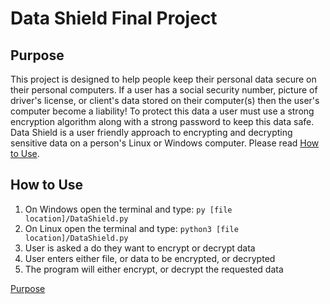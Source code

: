 <!DOCTYPEhtml>
 <html lang="en-US">
  <body>

<h1>Data Shield Final Project</h1>

<div id="intro">
	<h2>Purpose</h2>
	<p>This project is designed to help people keep their personal data secure on their personal computers. If a user has a social security number, picture of driver's license, or client's data stored on their computer(s) then the user's computer become a liability! To protect this data a user must use a strong encryption algorithm along with a strong password to keep this data safe. Data Shield is a user friendly approach to encrypting and decrypting sensitive data on a person's Linux or Windows computer. Please read <a href="#how2">How to Use</a>.</p>
</div>

<div id="how2">
	<h2>How to Use</h2>
		<ol>
			<li>On Windows open the terminal and type: <code>py [file location]/DataShield.py</code>
			<li>On Linux open the terminal and type: <code>python3 [file location]/DataShield.py</code>
			<li>User is asked a do they want to encrypt or decrypt data</li>
			<li>User enters either file, or data to be encrypted, or decrypted</li>
			<li>The program will either encrypt, or decrypt the requested data</li>
		</ol>
</div>

<p><a href="#intro">Purpose</a></p>

 </body>
</html>
